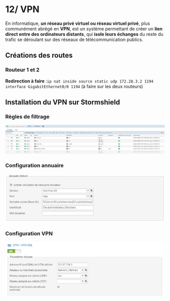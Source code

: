 # 12/ VPN

En informatique, **un réseau privé virtuel ou réseau virtuel privé**, plus communément abrégé en **VPN**, est un système permettant de créer un **lien direct entre des ordinateurs distants**, qui **isole leurs échanges** du reste du trafic se déroulant sur des réseaux de télécommunication publics. 

## Créations des routes

### Routeur 1 et 2

**Redirection à faire** :`ip nat inside source static udp 172.28.3.2 1194 interface GigabitEthernet0/0 1194` (à faire sur les deux routeurs)

## Installation du VPN sur Stormshield

### Règles de filtrage

![Filtrage Stormshield](./img/filtrages.jpg)

### Configuration annuaire

![Annuaire distant](./img/annuaire.jpg)

### Configuration VPN

![vpn conf](./img/VPN_Adresse.png)
